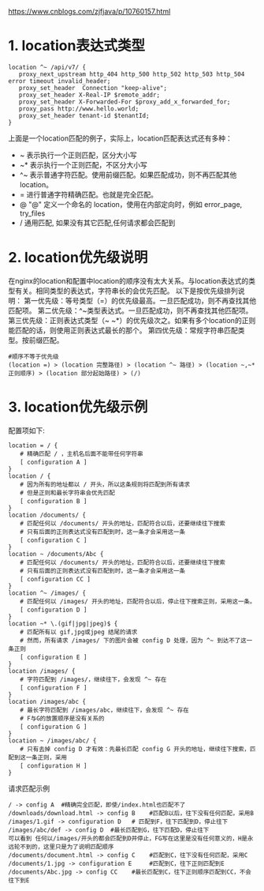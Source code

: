 https://www.cnblogs.com/zjfjava/p/10760157.html

# 1. location表达式类型

```
location ^~ /api/v7/ {
   proxy_next_upstream http_404 http_500 http_502 http_503 http_504  error timeout invalid_header;
   proxy_set_header  Connection "keep-alive";
   proxy_set_header X-Real-IP $remote_addr;
   proxy_set_header X-Forwarded-For $proxy_add_x_forwarded_for;
   proxy_pass http://www.hello.world;
   proxy_set_header tenant-id $tenantId;        
}   
```

上面是一个location匹配的例子，实际上，location匹配表达式还有多种：

- ~ 表示执行一个正则匹配，区分大小写
- ~* 表示执行一个正则匹配，不区分大小写
- ^~ 表示普通字符匹配。使用前缀匹配。如果匹配成功，则不再匹配其他location。
- = 进行普通字符精确匹配。也就是完全匹配。
- @ "@" 定义一个命名的 location，使用在内部定向时，例如 error_page, try_files
- / 通用匹配, 如果没有其它匹配,任何请求都会匹配到

# 2. location优先级说明

在nginx的location和配置中location的顺序没有太大关系。与location表达式的类型有关。相同类型的表达式，字符串长的会优先匹配。
以下是按优先级排列说明：
第一优先级：等号类型（=）的优先级最高。一旦匹配成功，则不再查找其他匹配项。
第二优先级：^~类型表达式。一旦匹配成功，则不再查找其他匹配项。
第三优先级：正则表达式类型（~ ~*）的优先级次之。如果有多个location的正则能匹配的话，则使用正则表达式最长的那个。
第四优先级：常规字符串匹配类型。按前缀匹配。

```
#顺序不等于优先级
(location =) > (location 完整路径) > (location ^~ 路径) > (location ~,~* 正则顺序) > (location 部分起始路径) > (/)
```

# 3. location优先级示例

配置项如下:

```
location = / {
　　# 精确匹配 / ，主机名后面不能带任何字符串
　　[ configuration A ]
}
location / {
　　# 因为所有的地址都以 / 开头，所以这条规则将匹配到所有请求
　　# 但是正则和最长字符串会优先匹配
　　[ configuration B ]
}
location /documents/ {
　　# 匹配任何以 /documents/ 开头的地址，匹配符合以后，还要继续往下搜索
　　# 只有后面的正则表达式没有匹配到时，这一条才会采用这一条
　　[ configuration C ]
}
location ~ /documents/Abc {
　　# 匹配任何以 /documents/ 开头的地址，匹配符合以后，还要继续往下搜索
　　# 只有后面的正则表达式没有匹配到时，这一条才会采用这一条
　　[ configuration CC ]
}
location ^~ /images/ {
　　# 匹配任何以 /images/ 开头的地址，匹配符合以后，停止往下搜索正则，采用这一条。
　　[ configuration D ]
}
location ~* \.(gif|jpg|jpeg)$ {
　　# 匹配所有以 gif,jpg或jpeg 结尾的请求
　　# 然而，所有请求 /images/ 下的图片会被 config D 处理，因为 ^~ 到达不了这一条正则
　　[ configuration E ]
}
location /images/ {
　　# 字符匹配到 /images/，继续往下，会发现 ^~ 存在
　　[ configuration F ]
}
location /images/abc {
　　# 最长字符匹配到 /images/abc，继续往下，会发现 ^~ 存在
　　# F与G的放置顺序是没有关系的
　　[ configuration G ]
}
location ~ /images/abc/ {
　　# 只有去掉 config D 才有效：先最长匹配 config G 开头的地址，继续往下搜索，匹配到这一条正则，采用
　　[ configuration H ]
}
```

请求匹配示例

```
/ -> config A  #精确完全匹配，即使/index.html也匹配不了
/downloads/download.html -> config B    #匹配B以后，往下没有任何匹配，采用B
/images/1.gif -> configuration D   # 匹配到F，往下匹配到D，停止往下
/images/abc/def -> config D  #最长匹配到G，往下匹配D，停止往下   　　　　　　　　　　　　　　　　   可以看到 任何以/images/开头的都会匹配到D并停止，FG写在这里是没有任何意义的，H是永远轮不到的，这里只是为了说明匹配顺序
/documents/document.html -> config C    #匹配到C，往下没有任何匹配，采用C
/documents/1.jpg -> configuration E     #匹配到C，往下正则匹配到E
/documents/Abc.jpg -> config CC    #最长匹配到C，往下正则顺序匹配到CC，不会往下到E
```
